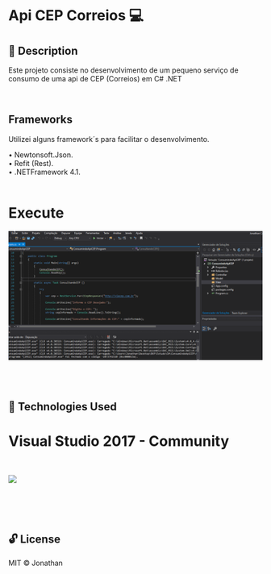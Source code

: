 # Api CEP Correios 💻

## 📝 Description 

Este projeto consiste no desenvolvimento de um pequeno serviço de consumo de uma api de CEP (Correios) em C# .NET

<br>

## Frameworks

Utilizei alguns framework´s para facilitar o desenvolvimento.

 • Newtonsoft.Json. <br>
 • Refit (Rest). <br>
 • .NETFramework 4.1.<br>
<br>

# Execute

![Screenshot](executadoApiCEP.gif)


<br><br>
## 🚀 Technologies Used 

# Visual Studio 2017 - Community 
<br>

![](https://img1.gratispng.com/20180328/spe/kisspng-net-framework-c-net-core-software-framework-mon-studio-5abb543b74c0d6.9500998315222262354782.jpg)

<br><br><br>

## 🔓 License 
MIT ©  Jonathan

